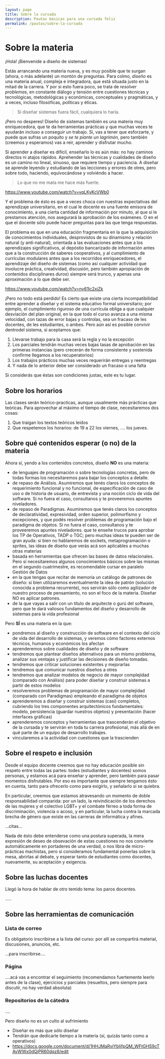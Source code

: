 ```yaml
---
layout: page
title: Sobre la cursada
description: Pautas básicas para una cursada feliz
permalink: /pautas/sobre-la-cursada
---
```


# Sobre la materia

¡Hola! ¡Bienvenide a diseño de sistemas!

Estás arrancando una materia nueva, y es muy posible que te surgan (ahora, o más adelante) un montón de preguntas. Para colmo, _diseño_ es una materia anual, compleja e integradora, que está situada justo en la mitad de la carrera. Y por si esto fuera poco, se trata de _resolver problemas_, en constante diálogo y tensión entre cuestiones técnicas y tecnológicas, metodológicas y económicas, conceptuales y pragmáticas, y a veces, incluso filosóficas, políticas y éticas.

> Si diseñar sistemas fuera fácil, cualquiera lo haría.

¡Pero no desperes! Diseño de sistemas también es una materia muy enriquecedora, que te da herramientas prácticas y que muchas veces te ayudarán incluso a conseguir un trabajo. Sí, vas a tener que esforzarte, y puede que sufras un poquito y _se te piante un lagrimón_, pero también (creemos y esperamos) vas a reir, aprender y disfrutar mucho.

Si aprender a diseñar es difícil, enseñarlo lo es aún más: no hay caminos directos ni atajos rápidos. Aprehender las técnicas y cualidades de diseño es un camino no lineal, sinuoso, que requiere tiempo y paciencia. A diseñar se aprende leyendo y estudiando de las lecciones y errores de otres, pero sobre todo, haciendo, equivocándose y volviéndo a hacer.

> Lo que no me mata me hace más fuerte.

https://www.youtube.com/watch?v=vqLKyKcVWb0


Y el problema de ésto es que a veces choca con nuestras expectativas del aprendizaje universitario, en el cual le docente es una fuente emisora de conocimiento, a una cierta cantidad de información por minuto, al que si le prestamos atención, nos asegurará la aprobación de los exámenes. O en el que el docente sólo puede hacer preguntas para las que tenga respuestas.

El problema es que en una educación fragmentaria en la que la adquisición de conocimientos individuales, desprovistos de su dinamismo y relación natural (y anti-natural), orientada a las evaluaciones antes que a los aprendizajes significativos, al depóstio bancarizado de información antes que a la construcción de saberes cooperativos, y al cumplimiento de currículas modulares antes que a los recorridos enriquecedores, el aprendizaje del diseño de sistemas (como así cualquier actividad que involucre práctica, creatividad, discusión, pero también apropiación de contenidos disciplinares _duros_) siempre será trunco, y apenas una aproximación a lo que debe ser.

https://www.youtube.com/watch?v=ny61lc2xiZk

¡Pero no todo está perdido! Es cierto que existe una cierta incompatibilidad entre aprender a diseñar y el sistema educativo formal universitario; por ejemplo, el cumplimiento riguroso de una currícula obliga a que cualquier desviación del plan original, en la que todo el curso avanza a una misma velocidad, con tazas de error bajas y controlas, sea un fracaso de les docentes, de les estudiantes, o ambes. Pero aún así es posible convivir dentrodel sistema, si aceptamos que:

1. Llevarse trabajo para la casa será la regla y no la excepción
2. Los parciales tendrán muchas veces bajas tasas de aprobación en las primeras instancias (pero crecerán de forma consistente y sostenida confirme llegamos a los recuperatorios)
3. Los trabajos prácticos muchas veces requerirán entregas y reentregas
4. Y nada de lo anterior debe ser considerado un fracaso o una falta

Si considerás que éstas son condiciones justas, este es tu lugar.

## Sobre los horarios

Las clases serán teórico-practicas, aunque usualmente más prácticas que teóricas. Para aprovechar al máximo el tiempo de clase, necesitaremos dos cosas:

1. Que traigan los textos teóricos leídos
2. Que respetemos los horarios: de 19 a 22 los viernes, .... los jueves.

## Sobre qué contenidos esperar (o no) de la materia

Ahora sí, yendo a los contenidos concretos, diseño **NO** es una materia:

* de lenguajes de programación o sobre tecnologías concretas, pero de todas formas los necesitaremos para bajar los conceptos a detalle.
* de repaso de Análisis. Asumiremos que tenés claros los conceptos de requerimiento funcional y no funcional, de especificación de caso de uso o de historia de usuario, de entrevista y una noción ciclo de vida del software. Si no fuera el caso, consultanos y te proveeremos apuntes niveladores.
* de repaso de Paradigmas. Asumiremos que tenés claros los conceptos de declaratividad, expresividad, orden superior, polimorfismo y excepciones, y que podés resolver problemas de programación bajo el paradigma de objetos. Si no fuera el caso, consultanos y te proveeremos apuntes niveladores.
que te enseñe trucos para aprobar los TP de Operativos, TADP o TGC; pero muchas ideas te pueden ser de gran ayuda: si bien no hablaremos de sockets, metaprogramación o sprites, las ideas de diseño que verás acá son aplicables a muchas otras materias
* basada en herramientas que ofrecen las bases de datos relacionales. Pero sí necesitaremos algunos conocimientos básicos sobre las mismas en el segundo cuatrimestre, es recomendable cursar en paralelo Gestión de Datos
* en la que tengas que recitar de memoria un catálogo de patrones de diseño: si bien utilizaremos eventualmente la idea de patrón (solución conocida a problema recurrente), nos servirán sólo como agilizador de nuestro proceso de pensamiento, no son el foco de la materia. Diseñar NO es aplicar patrones.
* de la que vayas a salir con un título de arquitecte o gurú del software, pero que te dará valiosos fundamentos del diseño y desarrollo de sistemas para la vida profesional

Pero **SÍ** es una  materia en la que:

* pondremos al diseño y construcción de software en el contexto del ciclo de vida del desarrollo de sistemas, y veremos cómo factores externos técnicos, humanos y económicos los afectan
* aprenderemos sobre cualidades de diseño y de software
* tendremos que plantear diseños alternativos para un mismo problema, analizar sus ventajas y justificar las decisiones de diseño tomadas.
* tendremos que criticar soluciones existentes y mejorarlas
* tendremos que comunicar nuestros diseños a otres
* tendremos que analizar modelos de negocio de mayor complejidad (comparado con Análisis) para poder diseñar y construir sistemas a partir de estos modelos
* resolveremos problemas de programación de mayor complejidad (comparado con Paradigmas) empleando el paradigma de objetos
* aprenderemos a diseñar y construir sistemas (casi) completos, cubriendo los tres componentes arquitectónicos fundamentales: modelo, persistencia (guardar nuestros objetos) y presentación (hacer interfaces gráficas)
* aprenderemos conceptos y herramientas que trascenderán el objetivo de la cursada y te servirán en toda tu carrera profesional, más allá de en qué parte de un equipo de desarrollo trabajes.
* vincularemos a la actividad con cuestiones que la trascienden


## Sobre el respeto e inclusión

Desde el equipo docente creemos que no hay educación posible sin respeto entre todas las partes: todes (estudiantes y docentes) somos personas, y estamos acá para enseñar y aprender, pero también para pasar momentos disfrutables. Por eso es importante que siempre tengamos ésto en cuenta, tanto para ofrecerlo como para exigirlo, y señalarlo si se quiebra.

En particular, creemos que estamos atravesando un momento de doble responsabilidad comparida: por un lado, la reivindicación de los derechos de las mujeres y el colectivo LGBT+ y el combate férreo a toda forma de discriminación, violencia o acoso, y en particular, la lucha contra la marcada brecha de género que existe en las carreras de informática y afines.

...citas...

Nada de ésto debe entenderse como una postura superada, la mera expresión de deseo de obsevación de estas cuestiones no nos convierte automáticamente en portaderes de una verdad, o nos libra de micro-prácticas machistas, pero si consideramos fundamental ponerlas sobre la mesa, abrirlas al debate, y esperar tanto de estudiantes como docentes, nuevamente, su aceptación y exigencia.

## Sobre las luchas docentes

Llegó la hora de hablar de otro temido tema: los paros docentes.

.....


## Sobre las herramientas de comunicación

### Lista de correo

Es obligatorio inscribirse a la lista del curso: por allí se compartirá material, discusiones, anuncios, etc.

...para inscribirse....

### Página

....acá vas a encontrar el seguimiento (recomendamos fuertemente leerlo antes de la clase), ejercicios y parciales (resueltos, pero siempre para discutir, no hay verdad absoluta)


### Repositorios de la cátedra

....



Pero diseño no es un culto al sufrimiento

  - Diseñar es más que sólo diseñar
  - Tendrán que dedicarle tiempo a la materia (sí, quizás tanto como a operativos)
  - https://docs.google.com/document/d/1HHJMaRvjYbIjfpQM_WFtGHS9cTAvWWx0dQjPR60dqz8/edit

